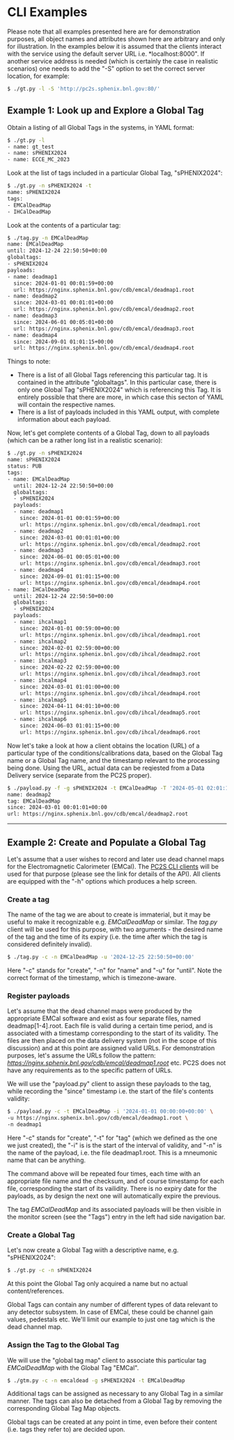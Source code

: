 # CLI Examples

Please note that all examples presented here are for demonstration
purposes, all object names and attributes shown here are arbitrary
and only for illustration. In the examples below it is assumed
that the clients interact with the service using the default server
URL i.e. *localhost:8000". If another service address is needed (which
is certainly the case in realistic scenarios) one needs to add the "-S"
option to set the correct server location, for example:

```bash 
$ ./gt.py -l -S 'http://pc2s.sphenix.bnl.gov:80/'
```

## Example 1: Look up and Explore a Global Tag
Obtain a listing of all Global Tags in the systems, in YAML format:

```bash
$ ./gt.py -l
- name: gt_test
- name: sPHENIX2024
- name: ECCE_MC_2023
```

Look at the list of tags included in a particular Global Tag, "sPHENIX2024":

```bash
$ ./gt.py -n sPHENIX2024 -t
name: sPHENIX2024
tags:
- EMCalDeadMap
- IHCalDeadMap
```

Look at the contents of a particular tag:

```bash
$ ./tag.py -n EMCalDeadMap
name: EMCalDeadMap
until: 2024-12-24 22:50:50+00:00
globaltags:
- sPHENIX2024
payloads:
- name: deadmap1
  since: 2024-01-01 00:01:59+00:00
  url: https://nginx.sphenix.bnl.gov/cdb/emcal/deadmap1.root
- name: deadmap2
  since: 2024-03-01 00:01:01+00:00
  url: https://nginx.sphenix.bnl.gov/cdb/emcal/deadmap2.root
- name: deadmap3
  since: 2024-06-01 00:05:01+00:00
  url: https://nginx.sphenix.bnl.gov/cdb/emcal/deadmap3.root
- name: deadmap4
  since: 2024-09-01 01:01:15+00:00
  url: https://nginx.sphenix.bnl.gov/cdb/emcal/deadmap4.root


```

Things to note:

* There is a list of all Global Tags referencing this particular tag. It is contained
in the attribute "globaltags". In this particular case, there is only one Global Tag "sPHENIX2024" which is referencing this Tag. It is entirely possible that there are more, in which case this secton of YAML will contain the respective names.
* There is a list of payloads included in this YAML output, with complete information
about each payload.

Now, let's get complete contents of a Global Tag, down to all payloads (which can be
a rather long list in a realistic scenario):

```bash
$ ./gt.py -n sPHENIX2024
name: sPHENIX2024
status: PUB
tags:
- name: EMCalDeadMap
  until: 2024-12-24 22:50:50+00:00
  globaltags:
  - sPHENIX2024
  payloads:
  - name: deadmap1
    since: 2024-01-01 00:01:59+00:00
    url: https://nginx.sphenix.bnl.gov/cdb/emcal/deadmap1.root
  - name: deadmap2
    since: 2024-03-01 00:01:01+00:00
    url: https://nginx.sphenix.bnl.gov/cdb/emcal/deadmap2.root
  - name: deadmap3
    since: 2024-06-01 00:05:01+00:00
    url: https://nginx.sphenix.bnl.gov/cdb/emcal/deadmap3.root
  - name: deadmap4
    since: 2024-09-01 01:01:15+00:00
    url: https://nginx.sphenix.bnl.gov/cdb/emcal/deadmap4.root
- name: IHCalDeadMap
  until: 2024-12-24 22:50:50+00:00
  globaltags:
  - sPHENIX2024
  payloads:
  - name: ihcalmap1
    since: 2024-01-01 00:59:00+00:00
    url: https://nginx.sphenix.bnl.gov/cdb/ihcal/deadmap1.root
  - name: ihcalmap2
    since: 2024-02-01 02:59:00+00:00
    url: https://nginx.sphenix.bnl.gov/cdb/ihcal/deadmap2.root
  - name: ihcalmap3
    since: 2024-02-22 02:59:00+00:00
    url: https://nginx.sphenix.bnl.gov/cdb/ihcal/deadmap3.root
  - name: ihcalmap4
    since: 2024-03-01 01:01:00+00:00
    url: https://nginx.sphenix.bnl.gov/cdb/ihcal/deadmap4.root
  - name: ihcalmap5
    since: 2024-04-11 04:01:10+00:00
    url: https://nginx.sphenix.bnl.gov/cdb/ihcal/deadmap5.root
  - name: ihcalmap6
    since: 2024-06-03 01:01:15+00:00
    url: https://nginx.sphenix.bnl.gov/cdb/ihcal/deadmap6.root
```

Now let's take a look at how a client obtains the location (URL)
of a particular type of the conditions/calibrations data, based on the Global Tag name
or a Global Tag name, and the timestamp relevant to the processing being done. Using the URL,
actual data can be reqiested from a Data Delivery service (separate from the PC2S proper).

```bash
$ ./payload.py -f -g sPHENIX2024 -t EMCalDeadMap -T '2024-05-01 02:01:14+00:00'
name: deadmap2
tag: EMCalDeadMap
since: 2024-03-01 00:01:01+00:00
url: https://nginx.sphenix.bnl.gov/cdb/emcal/deadmap2.root
```

---

## Example 2: Create and Populate a Global Tag

Let's assume that a user wishes to record and later use dead channel maps
for the Electromagnetic Calorimeter (EMCal). The [PC2S CLI clients](/clients)
will be used for that purpose (please see the link for details of the API).
All clients are equipped with the "-h" options which produces a help screen.

### Create a tag

The name of the tag we are about to create is immaterial, but it may be useful
to make it recognizable e.g. *EMCalDeadMap* or similar. The *tag.py* client
will be used for this purpose, with two arguments - the desired name
of the tag and the time of its expiry (i.e. the time after which the tag
is considered definitely invalid).

```bash
$ ./tag.py -c -n EMCalDeadMap -u '2024-12-25 22:50:50+00:00'
```

Here "-c" stands for "create", "-n" for "name" and "-u" for "until".
Note the correct format of the timestamp, which is timezone-aware.

### Register payloads

Let's assume that the dead channel maps were produced by the appropriate
EMCal software and exist as four separate files, named deadmap[1-4].root.
Each file is valid during a certain time period, and is associated
with a timestamp corresponding to the start of its validity.
The files are then placed on the data delivery system (not in the scope
of this discussion) and at this point are assigned valid URLs. For demonstration
purposes, let's assume the URLs follow the pattern:
*https://nginx.sphenix.bnl.gov/cdb/emcal/deadmap1.root* etc.
PC2S does not have any requirements as to the specific pattern of URLs.

We will use the "payload.py" client to assign these payloads to the tag,
while recording the "since" timestamp i.e. the start of the file's contents
validity:

```bash
$ ./payload.py -c -t EMCalDeadMap -i '2024-01-01 00:00:00+00:00' \
-u https://nginx.sphenix.bnl.gov/cdb/emcal/deadmap1.root \
-n deadmap1
```

Here "-c" stands for "create", "-t" for "tag" (which we defined as the one
we just created), the "-i" is is the start of the interval of validity, and
"-n" is the name of the payload, i.e. the file deadmap1.root. This is a mneumonic
name that can be anything.

The command above will be repeated four times, each time with an appropriate
file name and the checksum, and of course timestamp for each file, corresponding
the start of its vailidity. There is no expiry date for the payloads, as by
design the next one will automatically expire the previous.

The tag *EMCalDeadMap* and its associated payloads will be then visible in the
monitor screen (see the "Tags") entry in the left had side navigation bar.

### Create a Global Tag

Let's now create a Global Tag wiith a descriptive name, e.g. "sPHENIX2024":

```bash
$ ./gt.py -c -n sPHENIX2024
```

At this point the Global Tag only acquired a name but no actual content/references.

Global Tags can contain any number of different types of data relevant
to any detector subsystem. In case of EMCal, these could be channel gain
values, pedestals etc. We'll limit our example to just one tag which
is the dead channel map.

### Assign the Tag to the Global Tag

We will use the "global tag map" client to associate this particular tag
*EMCalDeadMap* with the Global Tag "EMCal".

```bash
$ ./gtm.py -c -n emcaldead -g sPHENIX2024 -t EMCalDeadMap

```

Additional tags can be assigned as necessary to any Global Tag in
a similar manner. The tags can also be detached from a Global Tag by
removing the corresponding Global Tag Map objects.

Global tags can be created at any point in time, even before
their content (i.e. tags they refer to) are decided upon.
